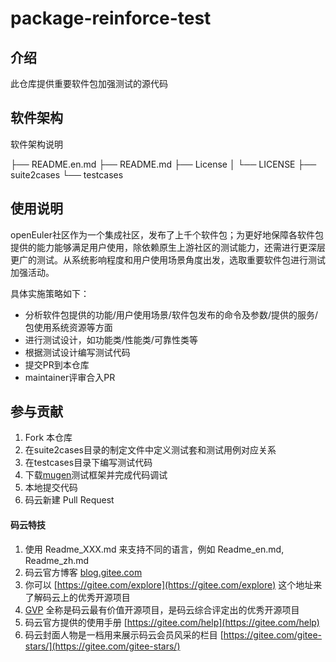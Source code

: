 # package-reinforce-test

## 介绍
此仓库提供重要软件包加强测试的源代码

## 软件架构
软件架构说明

├── README.en.md
├── README.md
├── License
│   └── LICENSE
├── suite2cases
└── testcases

## 使用说明
openEuler社区作为一个集成社区，发布了上千个软件包；为更好地保障各软件包提供的能力能够满足用户使用，除依赖原生上游社区的测试能力，还需进行更深层更广的测试。从系统影响程度和用户使用场景角度出发，选取重要软件包进行测试加强活动。

具体实施策略如下：

- 分析软件包提供的功能/用户使用场景/软件包发布的命令及参数/提供的服务/包使用系统资源等方面
- 进行测试设计，如功能类/性能类/可靠性类等
- 根据测试设计编写测试代码
- 提交PR到本仓库
- maintainer评审合入PR

## 参与贡献
1. Fork 本仓库
2. 在suite2cases目录的制定文件中定义测试套和测试用例对应关系
3. 在testcases目录下编写测试代码
4. 下载[mugen](https://gitee.com/openeuler/test-tools.git)测试框架并完成代码调试
5. 本地提交代码
6. 码云新建 Pull Request


#### 码云特技

1.  使用 Readme\_XXX.md 来支持不同的语言，例如 Readme\_en.md, Readme\_zh.md
2.  码云官方博客 [blog.gitee.com](https://blog.gitee.com)
3.  你可以 [https://gitee.com/explore](https://gitee.com/explore) 这个地址来了解码云上的优秀开源项目
4.  [GVP](https://gitee.com/gvp) 全称是码云最有价值开源项目，是码云综合评定出的优秀开源项目
5.  码云官方提供的使用手册 [https://gitee.com/help](https://gitee.com/help)
6.  码云封面人物是一档用来展示码云会员风采的栏目 [https://gitee.com/gitee-stars/](https://gitee.com/gitee-stars/)
